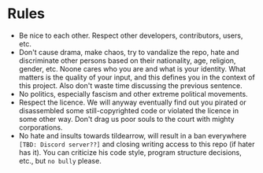 # Rules

- Be nice to each other. Respect other developers, contributors, users, etc.
- Don't cause drama, make chaos, try to vandalize the repo, hate and discriminate other persons based on their nationality, age, religion, gender, etc. Noone cares who you are and what is your identity. What matters is the quality of your input, and this defines you in the context of this project. Also don't waste time discussing the previous sentence.
- No politics, especially fascism and other extreme political movements.
- Respect the licence. We will anyway eventually find out you pirated or disassembled some still-copyrighted code or violated the licence in some other way. Don't drag us poor souls to the court with mighty corporations.
- No hate and insults towards tildearrow, will result in a ban everywhere `[TBD: Discord server??]` and closing writing access to this repo (if hater has it). You can criticize his code style, program structure decisions, etc., but `no bully` please.
